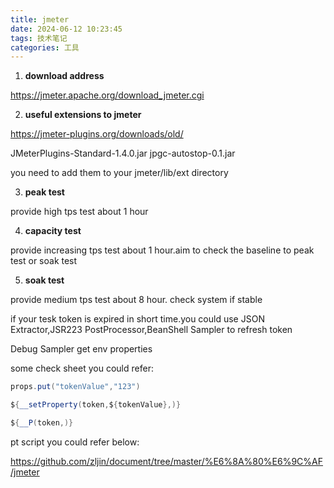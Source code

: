 ```yaml
---
title: jmeter
date: 2024-06-12 10:23:45
tags: 技术笔记
categories: 工具
---
```



1. **download address**

https://jmeter.apache.org/download_jmeter.cgi

2. **useful extensions to jmeter**

https://jmeter-plugins.org/downloads/old/

JMeterPlugins-Standard-1.4.0.jar
jpgc-autostop-0.1.jar

you need to add them to your jmeter/lib/ext directory


3. **peak test**

provide high tps test about 1 hour

4. **capacity test**

provide increasing tps test about 1 hour.aim to check the baseline to peak test or soak test

5. **soak test**

provide medium tps test about 8 hour. check system if stable

if your tesk token is expired in short time.you could use JSON Extractor,JSR223 PostProcessor,BeanShell Sampler to refresh token

Debug Sampler get env properties

some check sheet you could refer:

```groovy
props.put("tokenValue","123")

${__setProperty(token,${tokenValue},)}

${__P(token,)}
```

pt script you could refer below:

https://github.com/zljin/document/tree/master/%E6%8A%80%E6%9C%AF/jmeter
